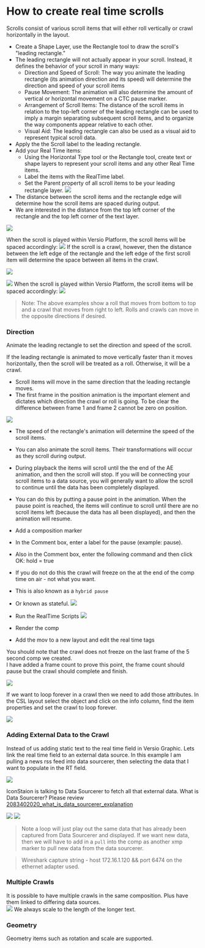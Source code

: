 <!--
Title : 2114433994_creation_real_time_scrolls_crawls_howto

- Created : 2022-01-06 14:30
- Updated :
- Author : James Rivers
- Written against (version):
- Sources :
- Author Notes :
- Tags :  [!versio_graphics_moc](../../!versio_graphics_moc.md)
-->
# How to create real time scrolls 
Scrolls consist of various scroll items that will either roll vertically or crawl horizontally in the layout.
- Create a Shape Layer,  use the Rectangle tool to draw the scroll's "leading rectangle."
- The leading rectangle will not actually appear in your scroll. Instead, it defines the behavior of your scroll in many ways:
	- Direction and Speed of Scroll: The way you animate the leading rectangle (its animation direction and its speed) will determine the direction and speed of your scroll items
	- Pause Movement: The animation will also determine the amount of vertical or horizontal movement on a CTC pause marker.
	- Arrangement of Scroll Items: The distance of the scroll items in relation to the top-left corner of the leading rectangle can be used to imply a margin separating subsequent scroll items, and to organize the way components appear relative to each other.
	- Visual Aid: The leading rectangle can also be used as a visual aid to represent typical scroll data.
- Apply the the Scroll label to the leading rectangle.
- Add your Real Time items:
	- Using the Horizontal Type tool or the Rectangle tool, create text or shape layers to represent your scroll items and any other Real Time items. 
	- Label the items with the RealTime label. 
	- Set the Parent property of all scroll items to be your leading rectangle layer. 
![](attachments/Pasted%20image%2020220104153830.png)
- The distance between the scroll items and the rectangle edge will determine how the scroll items are spaced during output.
- We are interested in the distance from the top left corner of the rectangle and the top left corner of the text layer. 

![](attachments/Pasted%20image%2020220104153935.png)
 

When the scroll is played within Versio Platform, the scroll items will be spaced accordingly:
![](attachments/Pasted%20image%2020220104154001.png)
If the scroll is a crawl, however, then the distance between the left edge of the rectangle and the left edge of the first scroll item will determine the space between all items in the crawl.

![](attachments/Pasted%20image%2020220104165416.png)

![](attachments/Pasted%20image%2020220104154030.png)
When the scroll is played within Versio Platform, the scroll items will be spaced accordingly:
![](attachments/Pasted%20image%2020220104154051.png)
> Note: The above examples show a roll that moves from bottom to top and a crawl that moves from right to left. Rolls and crawls can move in the opposite directions if desired.

### Direction 
Animate the leading rectangle to set the direction and speed of the scroll.

If the leading rectangle is animated to move vertically faster than it moves horizontally, then the scroll will be treated as a roll. Otherwise, it will be a crawl. 

- Scroll items will move in the same direction that the leading rectangle moves.
- The first frame in the position animation is the important element and dictates which direction the crawl or roll is going. To be clear the difference between frame 1 and frame 2 cannot be zero on position. 

![](attachments/2022-01-04%2018.16.50.gif)
- The speed of the rectangle's animation will determine the speed of the scroll items.
- You can also animate the scroll items. Their transformations will occur as they scroll during output.
- During playback the items will scroll until the the end of the AE animation, and then the scroll will stop. If you will be connecting your scroll items to a data source, you will generally want to allow the scroll to continue until the data has been completely displayed.
- You can do this by putting a pause point in the animation. When the pause point is reached, the items will continue to scroll until there are no scroll items left (because the data has all been displayed), and then the animation will resume.
- Add a composition marker
- In the Comment box, enter a label for the pause (example: pause).
- Also in the Comment box, enter the following command and then click OK:
hold = true
- If you do not do this the crawl will freeze on the at the end of the comp time on air - not what you want. 
- This is also known as a `hybrid pause`
- Or known as stateful.
![](attachments/Pasted%20image%2020220104165118.png)

- Run the RealTime Scripts
![](attachments/Pasted%20image%2020220104165624.png)
- Render the comp
- Add the mov to a new layout and edit the real time tags

You should note that the crawl does not freeze on the last frame of the 5 second comp we created.  
I have added a frame count to prove this point, the frame count should pause but the crawl should complete and finish.

![](attachments/2022-01-04%2017.43.56.gif)

If we want to loop forever in a crawl then we need to add those attributes.  In the CSL layout select the object and click on the info column, find the item properties and set the crawl to loop forever. 

![](attachments/2022-01-04%2017.49.20.gif)

### Adding External Data to the Crawl
Instead of us adding static text to the real time field in Versio Graphic. Lets link the real time field to an external data source. In this example I am pulling a news rss feed into data sourcerer, then selecting the data that I want to populate in the RT field. 

![](attachments/2022-01-04%2018.19.18.gif)

IconStaion is talking to Data Sourcerer to fetch all that external data. What is Data Sourcerer? Please review [2083402020_what_is_data_sourcerer_explanation](../chapter01_what_is_versio_graphics_and_how_they_are_used/2083402020_what_is_data_sourcerer_explanation.md)

![](attachments/Pasted%20image%2020220104182346.png)
![](attachments/Pasted%20image%2020220104182417.png)

> Note a loop will just play out the same data that has already been captured from Data Sourcerer and displayed. If we want new data, then we will have to add in a `pull` into the comp as another xmp marker to pull new data from the data sourcerer. 

> Wireshark capture string - host 172.16.1.120  && port 6474 on the ethernet adapter used.

### Multiple Crawls
It is possible to have multiple crawls in the same composition.  Plus have them linked to differing data sources.  
![](attachments/2022-01-05%2014.10.27.gif)
We always scale to the length of the longer text. 

### Geometry 
Geometry items such as rotation and scale are supported.



